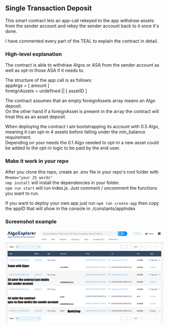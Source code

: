 ## Single Transaction Deposit

This smart contract lets an app-call rekeyed to the app withdraw assets from the sender account and rekey the sender account back to it once it's done.

I have commented every part of the TEAL to explain the contract in detail.

### High-level explanation

The contract is able to withdraw Algos or ASA from the sender account as well as opt-in those ASA if it needs to.

The structure of the app call is as follows:  
appArgs = [ amount ]  
foreignAssets = undefined || [ assetID ]

The contract assumes that an empty foreignAssets array means an Algo deposit.  
On the other hand if a foreignAsset is present in the array the contract will treat this as an asset deposit.

When deploying the contract I am bootstrapping its account with 0.5 Algo, meaning it can opt-in 4 assets before falling under the min_balance requirement.  
Depending on your needs the 0.1 Algo needed to opt-in a new asset could be added to the opt-in logic to be paid by the end-user.

### Make it work in your repo

After you clone this repo, create an .env file in your repo's root folder with `Mnemo="your 25 words"`  
`nmp install` will install the dependencies in your folder.  
`npm run start` will run index.js. Just comment / uncomment the functions you want to run.

If you want to deploy your own app just run `npm run create-app` then copy the appID that will show in the console in ./constants/appIndex

### Screenshot example

![ScreenShot](./screenshots/c3_hackalgo.png)
